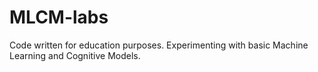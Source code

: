 # MLCM-labs


Code written for education purposes.
Experimenting with basic Machine Learning and Cognitive Models.
